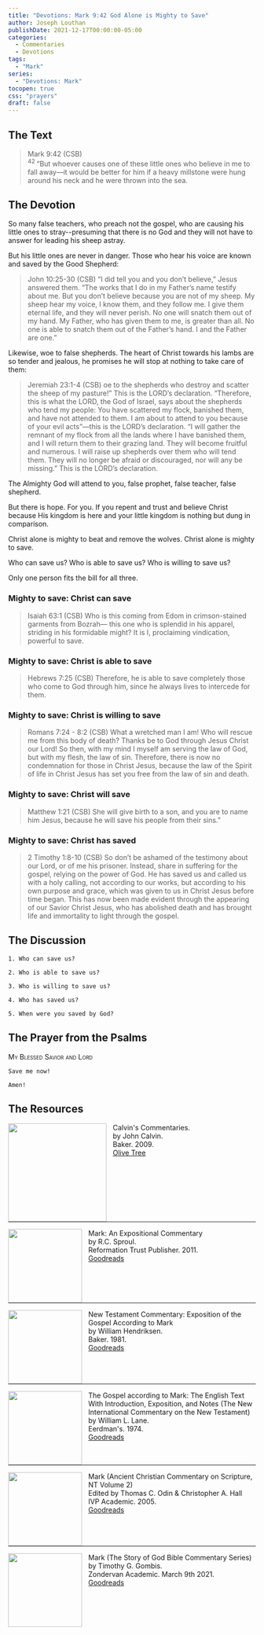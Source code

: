 ```yaml
---
title: "Devotions: Mark 9:42 God Alone is Mighty to Save"
author: Joseph Louthan
publishDate: 2021-12-17T00:00:00-05:00
categories:
  - Commentaries
  - Devotions
tags:
  - "Mark"
series:
  - "Devotions: Mark"
tocopen: true
css: "prayers"
draft: false
---
```

## The Text

>Mark 9:42 (CSB)  
><sup> 42 </sup> “But whoever causes one of these little ones who believe in me to fall away—it would be better for him if a heavy millstone were hung around his neck and he were thrown into the sea.

## The Devotion

So many false teachers, who preach not the gospel, who are causing his little ones to stray--presuming that there is no God and they will not have to answer for leading his sheep astray.

But his little ones are never in danger. Those who hear his voice are known and saved by the Good Shepherd:

>John 10:25-30 (CSB) “I did tell you and you don’t believe,” Jesus answered them. “The works that I do in my Father’s name testify about me. But you don’t believe because you are not of my sheep. My sheep hear my voice, I know them, and they follow me. I give them eternal life, and they will never perish. No one will snatch them out of my hand. My Father, who has given them to me, is greater than all. No one is able to snatch them out of the Father’s hand. I and the Father are one.”

Likewise, woe to false shepherds. The heart of Christ towards his lambs are so tender and jealous, he promises he will stop at nothing to take care of them:

>Jeremiah 23:1-4 (CSB) oe to the shepherds who destroy and scatter the sheep of my pasture!” This is the LORD’s declaration. “Therefore, this is what the LORD, the God of Israel, says about the shepherds who tend my people: You have scattered my flock, banished them, and have not attended to them. I am about to attend to you because of your evil acts”—this is the LORD’s declaration. “I will gather the remnant of my flock from all the lands where I have banished them, and I will return them to their grazing land. They will become fruitful and numerous. I will raise up shepherds over them who will tend them. They will no longer be afraid or discouraged, nor will any be missing.” This is the LORD’s declaration.

The Almighty God will attend to you, false prophet, false teacher, false shepherd.

But there is hope. For you. If you repent and trust and believe Christ because His kingdom is here and your little kingdom is nothing but dung in comparison.

Christ alone is mighty to beat and remove the wolves. Christ alone is mighty to save.

Who can save us? Who is able to save us? Who is willing to save us?

Only one person fits the bill for all three.

### Mighty to save: Christ can save

>Isaiah 63:1 (CSB) Who is this coming from Edom
in crimson-stained garments from Bozrah—
this one who is splendid in his apparel,
striding in his formidable might?
It is I, proclaiming vindication,
powerful to save.

### Mighty to save: Christ is able to save

>Hebrews 7:25 (CSB) Therefore, he is able to save completely those who come to God through him, since he always lives to intercede for them.

### Mighty to save: Christ is willing to save

>Romans 7:24 - 8:2 (CSB) What a wretched man I am! Who will rescue me from this body of death? Thanks be to God through Jesus Christ our Lord! So then, with my mind I myself am serving the law of God, but with my flesh, the law of sin. Therefore, there is now no condemnation for those in Christ Jesus, because the law of the Spirit of life in Christ Jesus has set you free from the law of sin and death.

### Mighty to save: Christ will save

>Matthew 1:21 (CSB) She will give birth to a son, and you are to name him Jesus, because he will save his people from their sins.”

### Mighty to save: Christ has saved

>2 Timothy 1:8-10 (CSB) So don’t be ashamed of the testimony about our Lord, or of me his prisoner. Instead, share in suffering for the gospel, relying on the power of God. He has saved us and called us with a holy calling, not according to our works, but according to his own purpose and grace, which was given to us in Christ Jesus before time began. This has now been made evident through the appearing of our Savior Christ Jesus, who has abolished death and has brought life and immortality to light through the gospel.

## The Discussion

```text
1. Who can save us?
```

```text
2. Who is able to save us?
```

```text
3. Who is willing to save us?
```

```text
4. Who has saved us?
```

```text
5. When were you saved by God?
```

## The Prayer from the Psalms

>

<div style='font-variant: small-caps;'>
My Blessed Savior and Lord
</div>

```text
Save me now!

Amen!
```

<div style="page-break-after: always;"></div>


## The Resources

<p style="clear:both;">

<img src="/images/resources/commentary-calvin-set.png" align="left" width="200" style="padding-right: 10px" />Calvin's Commentaries.  
by John Calvin.  
Baker. 2009.  
[Olive Tree](https://www.olivetree.com/store/product.php?productid=17517)

<p style="clear:both;">

---

<img src="/images/resources/commentary-mark-sproul.jpg" align="left" width="150" style="padding-right: 10px" />Mark: An Expositional Commentary  
by R.C. Sproul.  
Reformation Trust Publisher. 2011.  
[Goodreads](https://www.goodreads.com/book/show/13329901-mark?ac=1&from_search=true&qid=AjPCOwNAXj&rank=1)

<p style="clear:both;">

---

<img src="/images/resources/commentary-mark-hendriksen.jpg" align="left" width="150" style="padding-right: 10px" />New Testament Commentary: Exposition of the Gospel According to Mark  
by William Hendriksen.  
Baker. 1981.  
[Goodreads](https://www.goodreads.com/book/show/2365098.Mark)

<p style="clear:both;">

---

<img src="/images/resources/commentary-mark-lane.jpg" align="left" width="150" style="padding-right: 10px" />The Gospel according to Mark: The English Text With Introduction, Exposition, and Notes (The New International Commentary on the New Testament)  
by William L. Lane.  
Eerdman's. 1974.  
[Goodreads](https://www.goodreads.com/book/show/978619.The_Gospel_of_Mark?from_search=true&from_srp=true&qid=UOUMUiJ7z4&rank=2)

<p style="clear:both;">

---

<img src="/images/resources/commentary-mark-oden.jpg" align="left" width="150" style="padding-right: 10px" />Mark (Ancient Christian Commentary on Scripture, NT Volume 2)  
Edited by Thomas C. Odin & Christopher A. Hall  
IVP Academic. 2005.  
[Goodreads](https://www.goodreads.com/book/show/33015669-mark)

<p style="clear:both;">

---

<img src="/images/resources/commentary-mark-gombis.jpg" align="left" width="150" style="padding-right: 10px" />Mark (The Story of God Bible Commentary Series)  
by Timothy G. Gombis.   
Zondervan Academic. March 9th 2021.  
[Goodreads](https://www.goodreads.com/book/show/54287613-mark)

<p style="clear:both;">
